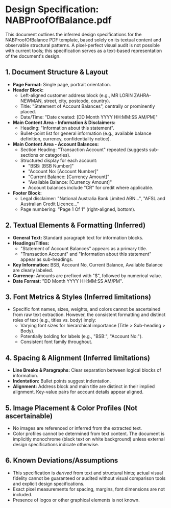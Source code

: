 # Design Specification: NABProofOfBalance.pdf

This document outlines the inferred design specifications for the NABProofOfBalance PDF template, based solely on its textual content and observable structural patterns. A pixel-perfect visual audit is not possible with current tools; this specification serves as a text-based representation of the document's design.

## 1. Document Structure & Layout

* **Page Format:** Single page, portrait orientation.
* **Header Block:**
  * Left-aligned customer address block (e.g., MR LORIN ZAHRA-NEWMAN, street, city, postcode, country).
  * Title: "Statement of Account Balances", centrally or prominently placed.
  * Date/Time: "Date created: [DD Month YYYY HH:MM:SS AM/PM]"
* **Main Content Area - Information & Disclaimers:**
  * Heading: "Information about this statement".
  * Bullet-point list for general information (e.g., available balance definition, currency, confidentiality notice).
* **Main Content Area - Account Balances:**
  * Section Heading: "Transaction Account" repeated (suggests sub-sections or categories).
  * Structured display for each account:
    * "BSB: [BSB Number]"
    * "Account No: [Account Number]"
    * "Current Balance: [Currency Amount]"
    * "Available Balance: [Currency Amount]"
    * Account balances include "CR" for credit where applicable.
* **Footer Block:**
  * Legal disclaimer: "National Australia Bank Limited ABN...", "AFSL and Australian Credit Licence..."
  * Page numbering: "Page 1 Of 1" (right-aligned, bottom).

## 2. Textual Elements & Formatting (Inferred)

* **General Text:** Standard paragraph text for information blocks.
* **Headings/Titles:**
  * "Statement of Account Balances" appears as a primary title.
  * "Transaction Account" and "Information about this statement" appear as sub-headings.
* **Key Information:** BSB, Account No, Current Balance, Available Balance are clearly labeled.
* **Currency:** Amounts are prefixed with "$", followed by numerical value.
* **Date Format:** "DD Month YYYY HH:MM:SS AM/PM".

## 3. Font Metrics & Styles (Inferred limitations)

* Specific font names, sizes, weights, and colors cannot be ascertained from raw text extraction. However, the consistent formatting and distinct roles of text (e.g., titles vs. body) imply:
  * Varying font sizes for hierarchical importance (Title > Sub-heading > Body).
  * Potentially bolding for labels (e.g., "BSB:", "Account No:").
  * Consistent font family throughout.

## 4. Spacing & Alignment (Inferred limitations)

* **Line Breaks & Paragraphs:** Clear separation between logical blocks of information.
* **Indentation:** Bullet points suggest indentation.
* **Alignment:** Address block and main title are distinct in their implied alignment. Key-value pairs for account details appear aligned.

## 5. Image Placement & Color Profiles (Not ascertainable)

* No images are referenced or inferred from the extracted text.
* Color profiles cannot be determined from text content. The document is implicitly monochrome (black text on white background) unless external design specifications indicate otherwise.

## 6. Known Deviations/Assumptions

* This specification is *derived* from text and structural hints; actual visual fidelity cannot be guaranteed or audited without visual comparison tools and explicit design specifications.
* Exact pixel measurements for spacing, margins, font dimensions are not included.
* Presence of logos or other graphical elements is not known.
